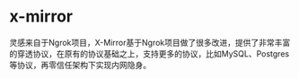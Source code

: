 # x-mirror
灵感来自于Ngrok项目，X-Mirror基于Ngrok项目做了很多改进，提供了非常丰富的穿透协议，在原有的协议基础之上，支持更多的协议，比如MySQL、Postgres等协议，再零信任架构下实现内网隐身。
